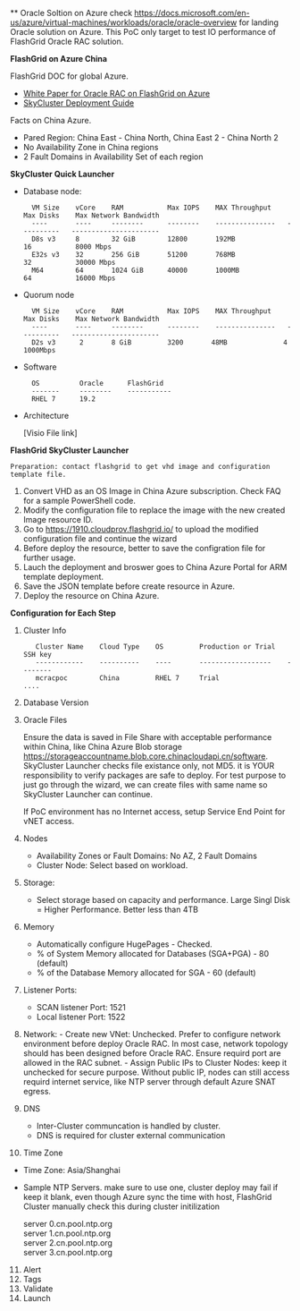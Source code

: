 ** Oracle Soltion on Azure
   check https://docs.microsoft.com/en-us/azure/virtual-machines/workloads/oracle/oracle-overview for landing Oracle solution on Azure. This PoC only target to test IO performance of FlashGrid Oracle RAC solution.

**FlashGrid on Azure China**

FlashGrid DOC for global Azure.

   - [White Paper for Oracle RAC on FlashGrid on Azure](https://www.flashgrid.io/wp-content/sideuploads/resources/FlashGrid_OracleRAC_in_Azure.pdf)  
   - [SkyCluster Deployment Guide](https://www.flashgrid.io/wp-content/sideuploads/resources/FlashGrid_SkyCluster_Deployment_Guide_for_Azure.pdf)  

Facts on China Azure.

- Pared Region: China East - China North, China East 2 - China North 2
- No Availability Zone in China regions
- 2 Fault Domains in Availability Set of each region 

**SkyCluster Quick Launcher**

- Database node:  

        VM Size    vCore    RAM           Max IOPS    MAX Throughput    Max Disks    Max Network Bandwidth  
        ----       ----     --------      --------    ---------------   ----------   ----------------------
        D8s v3     8        32 GiB        12800       192MB             16           8000 Mbps
        E32s v3    32       256 GiB       51200       768MB             32           30000 Mbps
        M64        64       1024 GiB      40000       1000MB            64           16000 Mbps


- Quorum node

        VM Size    vCore    RAM           Max IOPS    MAX Throughput    Max Disks    Max Network Bandwidth  
        ----       ----     --------      --------    ---------------   ----------   ----------------------
        D2s v3      2       8 GiB         3200       48MB              4            1000Mbps

- Software

        OS          Oracle      FlashGrid 
        -------     --------    -----------
        RHEL 7      19.2        

- Architecture

    [Visio File link]

**FlashGrid SkyCluster Launcher**

    Preparation: contact flashgrid to get vhd image and configuration template file. 
    
   1. Convert VHD as an OS Image in China Azure subscription. Check FAQ for a sample PowerShell code.
   2. Modify the configuration file to replace the image with the new created Image resource ID.
   3. Go to https://1910.cloudprov.flashgrid.io/ to upload the modified configuration file and continue the wizard
   4. Before deploy the resource, better to save the configration file for further usage.
   5. Lauch the deployment and broswer goes to China Azure Portal for ARM template deployment. 
   6. Save the JSON template before create resource in Azure.
   7. Deploy the resource on China Azure.

**Configuration for Each Step**

  1. Cluster Info

            Cluster Name    Cloud Type    OS         Production or Trial   SSH key 
            ------------    ----------    ----       ------------------    --------
            mcracpoc        China         RHEL 7     Trial                   ....

  2. Database Version

  3. Oracle Files

      Ensure the data is saved in File Share with acceptable performance within China, like China Azure Blob storage https://storageaccountname.blob.core.chinacloudapi.cn/software. SkyCluster Launcher checks file existance only, not MD5. it is YOUR responsibility to verify packages are safe to deploy. For test purpose to just go through the wizard, we can create files with same name so SkyCluster Launcher can continue.

      If PoC environment has no Internet access, setup Service End Point for vNET access.

  4. Nodes
     -   Availability Zones or Fault Domains: No AZ, 2 Fault Domains
     -   Cluster Node: Select based on workload. 

  5. Storage:
     - Select storage based on capacity and performance. Large Singl Disk = Higher Performance. Better less than 4TB

  6. Memory
     - Automatically configure HugePages - Checked. 
     - % of System Memory allocated for Databases (SGA+PGA) - 80 (default)
     - % of the Database Memory allocated for SGA - 60 (default)

  7. Listener Ports: 
     - SCAN listener Port: 1521
     - Local listener Port: 1522

  8.  Network: 
     - Create new VNet: Unchecked. Prefer to configure network environment before deploy Oracle RAC. In most case, network topology should has been designed before Oracle RAC. Ensure requird port are allowed in the RAC subnet.
     - Assign Public IPs to Cluster Nodes: keep it unchecked for secure purpose. Without public IP, nodes can still access requird internet service, like NTP server through default Azure SNAT egress.

  9.  DNS
      - Inter-Cluster communcation is handled by cluster. 
      - DNS is required for cluster external communication

  10. Time Zone

  - Time Zone: Asia/Shanghai
  - Sample NTP Servers. make sure to use one, cluster deploy may fail if keep it blank, even though Azure sync the time with host, FlashGrid Cluster manually check this during cluster initilization 

  	   server 0.cn.pool.ntp.org  
  	   server 1.cn.pool.ntp.org  
  	   server 2.cn.pool.ntp.org  
  	   server 3.cn.pool.ntp.org  

  11. Alert
  12. Tags
  13. Validate
  14. Launch


